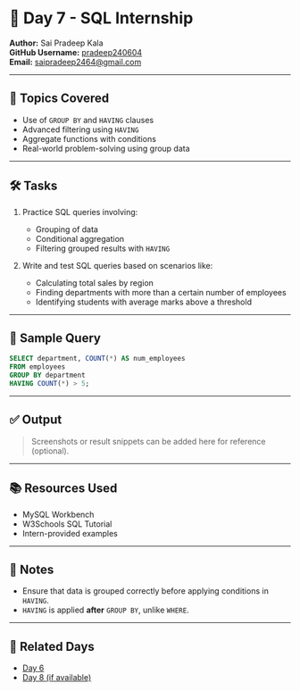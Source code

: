 # 📅 Day 7 - SQL Internship

**Author:** Sai Pradeep Kala  
**GitHub Username:** [pradeep240604](https://github.com/pradeep240604)  
**Email:** saipradeep2464@gmail.com  

---

## 📌 Topics Covered

- Use of `GROUP BY` and `HAVING` clauses
- Advanced filtering using `HAVING`
- Aggregate functions with conditions
- Real-world problem-solving using group data

---

## 🛠️ Tasks

1. Practice SQL queries involving:
   - Grouping of data
   - Conditional aggregation
   - Filtering grouped results with `HAVING`

2. Write and test SQL queries based on scenarios like:
   - Calculating total sales by region
   - Finding departments with more than a certain number of employees
   - Identifying students with average marks above a threshold

---

## 🧪 Sample Query

```sql
SELECT department, COUNT(*) AS num_employees
FROM employees
GROUP BY department
HAVING COUNT(*) > 5;
```

---

## ✅ Output

> Screenshots or result snippets can be added here for reference (optional).

---

## 📚 Resources Used

- MySQL Workbench
- W3Schools SQL Tutorial
- Intern-provided examples

---

## 📎 Notes

- Ensure that data is grouped correctly before applying conditions in `HAVING`.
- `HAVING` is applied **after** `GROUP BY`, unlike `WHERE`.

---

## 🔗 Related Days

- [Day 6](https://github.com/umarsharook/Sql_Internship/tree/main/Day6)
- [Day 8 (if available)](https://github.com/umarsharook/Sql_Internship/tree/main/Day8)